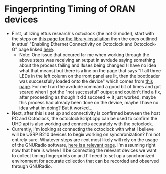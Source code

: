 # Fingerprinting Timing of ORAN devices

- First, utilizing ettus research's octoclock (the not G model), start with the steps on [this page for the library installation](https://files.ettus.com/manual/page_install.html) then the ones outlined in ettus' "Enabling Ethernet Connectivity on Octoclock and Octoclock-G" page linked [here](https://kb.ettus.com/Enabling_Ethernet_Connectivity_on_Octoclock_and_Octoclock-G).
  - Note: One issue that occured for me when working through the above steps was receiving an output in avrdude saying something about the process failing and lfuses being changed (I have no idea what that means) but there is a line on the page that says "If all three LEDs in the left column on the front panel are lit, then the bootloader was successfully loaded onto the device" which comes from [this page](https://files.ettus.com/manual/page_octoclock.html). For me I ran the avrdude command a good bit of times and got scared when I got the "not successful" output and couldn't find a fix, after proceeding as though it did succeed -> it just worked, maybe this process had already been done on the device, maybe I have no idea what im doing? But it worked...
 - Next, after this is set up and connectivity is confirmed between the host PC and Octoclock, the octoclockScript.cpp can be used to confirm the UHD api is also working and connects accurately with the octoclock.
 - Currently, I'm looking at connecting the octoclock with what I believe will be USRP B210 devices to begin working on synchronization? I'm not entirely sure. Whatever steps are next most likely will rely on the usage of the GNURadio software, [here is a relevant page](https://wiki.gnuradio.org/index.php?title=B200-B205mini_FM_Receiver). I'm assuming right now that here is where I'll be connecting the relevant devices we want to collect timing fingerprints on and I'll need to set up a synchronized environment for accurate collection that can be recorded and observed through GNURadio.
